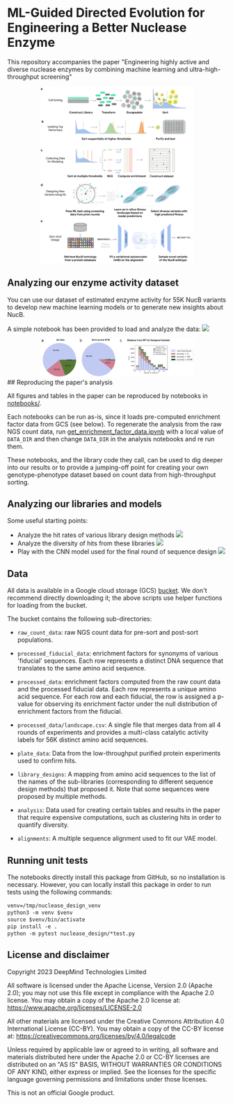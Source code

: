 
# ML-Guided Directed Evolution for Engineering a Better Nuclease Enzyme

This repository accompanies the paper "Engineering highly active and diverse nuclease enzymes by combining machine learning and ultra-high-throughput screening"

<!-- (TODO: bioarxiv link) -->

<div style="width:70%; margin: auto;">
<img src="images/overview.png">
</div>

## Analyzing our enzyme activity dataset
You can use our dataset of estimated enzyme activity for 55K NucB variants to develop new machine learning models or to generate new insights about NucB. 

A simple notebook has been provided to load and analyze the data: [<img src="https://colab.research.google.com/assets/colab-badge.svg">](https://colab.research.google.com/google-deepmind/nuclease_design/blob/main/notebooks/plot_landscape_analysis.ipynb
)


<div style="width:70%; margin: auto;">
<img src="images/landscape.png">
</div>
## Reproducing the paper's analysis

All figures and tables in the paper can be reproduced by notebooks in [notebooks/](https://github.com/google-deepmind/nuclease_design/tree/main/notebooks). 

Each notebooks can be run as-is, since it loads pre-computed enrichment factor data from GCS (see below). To regenerate the analysis from the raw NGS count data, run
[get_enrichment_factor_data.ipynb](https://github.com/google-deepmind/nuclease_design/tree/main/notebooks/get_enrichment_factor_data.ipynb)
with a local value of `DATA_DIR` and then change `DATA_DIR` in the analysis notebooks and re run them. 

These notebooks, and the library code they call, can be used to dig deeper into our results or to provide a jumping-off point for creating your own genotype-phenotype dataset based on count data from high-throughput sorting.

## Analyzing our libraries and models
Some useful starting points:

* Analyze the hit rates of various library design methods [<img src="https://colab.research.google.com/assets/colab-badge.svg">](https://colab.research.google.com/google-deepmind/nuclease_design/blob/main/notebooks/plot_hit_rates.ipynb
)
* Analyze the diversity of hits from these libraries [<img src="https://colab.research.google.com/assets/colab-badge.svg">](https://colab.research.google.com/google-deepmind/nuclease_design/blob/main/notebooks/plot_diversity.ipynb
)
* Play with the CNN model used for the final round of sequence design [<img src="https://colab.research.google.com/assets/colab-badge.svg">](https://colab.research.google.com/google-deepmind/nuclease_design/blob/main/notebooks/analyze_cnn.ipynb
)

## Data
All data is available in a Google cloud storage (GCS) [bucket](https://storage.googleapis.com/nuclease-design-data). We don't recommend directly downloading it; the above scripts use helper functions for loading from the bucket.

The bucket contains the following sub-directories:

*   `raw_count_data`: raw NGS count data for pre-sort and post-sort populations.

*   `processed_fiducial_data`: enrichment factors for synonyms of various
    'fiducial' sequences. Each row represents a distinct DNA sequence that
    translates to the same amino acid sequence.

*   `processed_data`: enrichment factors computed from the raw count data and
    the processed fiducial data. Each row represents a unique amino acid
    sequence. For each row and each fiducial, the row is assigned a p-value for
    observing its enrichment factor under the null distribution of enrichment
    factors from the fiducial.

*   `processed_data/landscape.csv`: A single file that merges data from all 4
    rounds of experiments and provides a multi-class catalytic activity
    labels for 56K distinct amino acid sequences.

*   `plate_data`: Data from the low-throughput purified protein experiments used
    to confirm hits.

*   `library_designs`: A mapping from amino acid sequences to the list of the
    names of the sub-libraries (corresponding to different sequence design
    methods) that proposed it. Note that some sequences were proposed by
    multiple methods.

*   `analysis`: Data used for creating certain tables and results in the paper
    that require expensive computations, such as clustering hits in order to
    quantify diversity.

*   `alignments`: A multiple sequence alignment used to fit our VAE model.

## Running unit tests

The notebooks directly install this package from GitHub, so no installation is
necessary. However, you can locally install this package in order to run tests using the following commands:

```
venv=/tmp/nuclease_design_venv
python3 -m venv $venv
source $venv/bin/activate
pip install -e .
python -m pytest nuclease_design/*test.py
```


<!-- ## Citing this work

TODO: update this when a bioarxiv link is available. -->


## License and disclaimer

Copyright 2023 DeepMind Technologies Limited

All software is licensed under the Apache License, Version 2.0 (Apache 2.0);
you may not use this file except in compliance with the Apache 2.0 license.
You may obtain a copy of the Apache 2.0 license at:
https://www.apache.org/licenses/LICENSE-2.0

All other materials are licensed under the Creative Commons Attribution 4.0
International License (CC-BY). You may obtain a copy of the CC-BY license at:
https://creativecommons.org/licenses/by/4.0/legalcode

Unless required by applicable law or agreed to in writing, all software and
materials distributed here under the Apache 2.0 or CC-BY licenses are
distributed on an "AS IS" BASIS, WITHOUT WARRANTIES OR CONDITIONS OF ANY KIND,
either express or implied. See the licenses for the specific language governing
permissions and limitations under those licenses.

This is not an official Google product.



